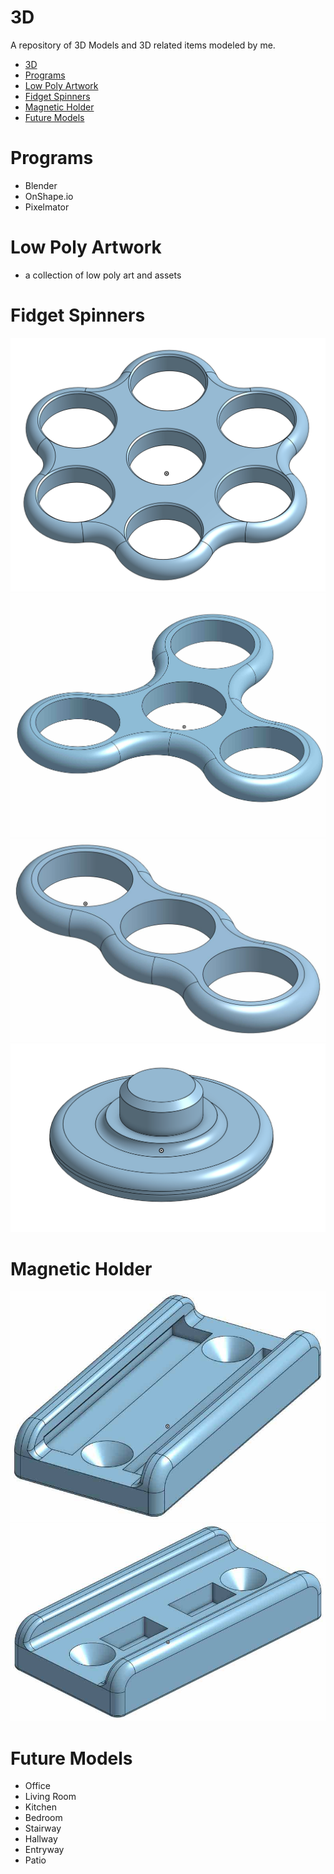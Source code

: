 # 3D
A repository of 3D Models and 3D related items modeled by me. 
- [3D](#3d)
- [Programs](#programs)
- [Low Poly Artwork](#low-poly-artwork)
- [Fidget Spinners](#fidget-spinners)
- [Magnetic Holder](#magnetic-holder)
- [Future Models](#future-models)

# Programs
- Blender
- OnShape.io
- Pixelmator

# Low Poly Artwork
- a collection of low poly art and assets

# Fidget Spinners
![img](Resources/6Fidget.png)
![img](Resources/3Fidget.jpg)
![img](Resources/2Fidget.jpg)
![img](Resources/HubCap.png)

# Magnetic Holder
![img](Resources/MagHoldV1.1.jpeg)
![img](Resources/MagHoldV1.2.jpeg)

# Future Models
- Office
- Living Room
- Kitchen
- Bedroom
- Stairway
- Hallway
- Entryway
- Patio
